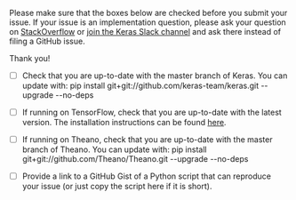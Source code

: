Please make sure that the boxes below are checked before you submit your issue. If your issue is an implementation question, please ask your question on [StackOverflow](http://stackoverflow.com/questions/tagged/keras) or [join the Keras Slack channel](https://keras-slack-autojoin.herokuapp.com/) and ask there instead of filing a GitHub issue.

Thank you!

- [ ] Check that you are up-to-date with the master branch of Keras. You can update with:
pip install git+git://github.com/keras-team/keras.git --upgrade --no-deps

- [ ] If running on TensorFlow, check that you are up-to-date with the latest version. The installation instructions can be found [here](https://www.tensorflow.org/get_started/os_setup).

- [ ] If running on Theano, check that you are up-to-date with the master branch of Theano. You can update with:
pip install git+git://github.com/Theano/Theano.git --upgrade --no-deps

- [ ] Provide a link to a GitHub Gist of a Python script that can reproduce your issue (or just copy the script here if it is short).
